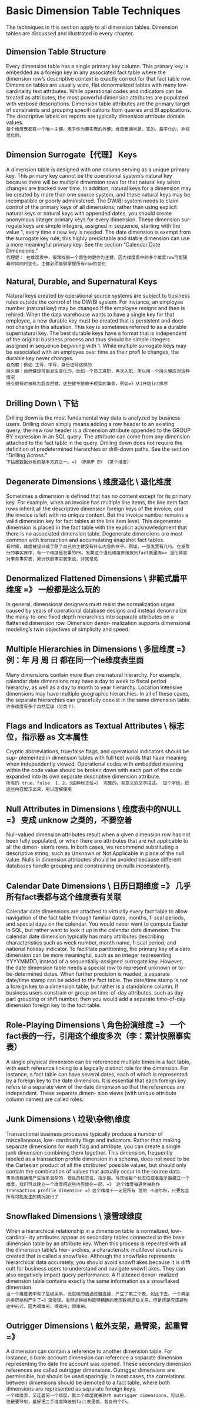 # Basic Dimension Table Techniques

The techniques in this section apply to all dimension tables. Dimension tables are
discussed and illustrated in every chapter.

## Dimension Table Structure

Every dimension table has a single primary key column. This primary key is embedded
as a foreign key in any associated fact table where the dimension row’s descriptive
context is exactly correct for that fact table row. Dimension tables are usually wide, flat
denormalized tables with many low-cardinality text attributes. While operational codes
and indicators can be treated as attributes, the most powerful dimension attributes
are populated with verbose descriptions. Dimension table attributes are the primary
target of constraints and grouping specifi cations from queries and BI applications. The
descriptive labels on reports are typically dimension attribute domain values.\
`每个维度表都有一个唯一主健。用于作为事实表的外健。维度表通常是，宽的，扁平化的，非规范化的。`

## Dimension Surrogate【代理】 Keys

A dimension table is designed with one column serving as a unique primary key.
This primary key cannot be the operational system’s natural key because there will
be multiple dimension rows for that natural key when changes are tracked over time.
In addition, natural keys for a dimension may be created by more than one source
system, and these natural keys may be incompatible or poorly administered. The
DW/BI system needs to claim control of the primary keys of all dimensions; rather
than using explicit natural keys or natural keys with appended dates, you should
create anonymous integer primary keys for every dimension. These dimension sur-
rogate keys are simple integers, assigned in sequence, starting with the value 1,
every time a new key is needed. The date dimension is exempt from the surrogate
key rule; this highly predictable and stable dimension can use a more meaningful
primary key. See the section “Calendar Date Dimensions.”\
`代理健： 在维度表中，很难找到一个原生的健作为主健，因为维度表中的多个维度row可能随着时间同时变化。主健必须能够掌握所有row的变化`

## Natural, Durable, and Supernatural Keys

Natural keys created by operational source systems are subject to business rules outside
the control of the DW/BI system. For instance, an employee number (natural key) may 
be changed if the employee resigns and then is rehired. When the data warehouse
wants to have a single key for that employee, a new durable key must be created that is
persistent and does not change in this situation. This key is sometimes referred to as
a durable supernatural key. The best durable keys have a format that is independent of
the original business process and thus should be simple integers assigned in sequence
beginning with 1. While multiple surrogate keys may be associated with an employee
over time as their profi le changes, the durable key never changes.\
`自然健：例如 工号，学号，身份证号这样的`\
`持久健：自然健是可能发生变化的，比如一个员工离职，再次入职，所以用一个持久健应对这种情况`\
`持久健有时被称为超自然健。这些健不依赖于现实的事务，例如=》从1开始int排序`

## Drilling Down \ 下钻

Drilling down is the most fundamental way data is analyzed by business users. Drilling
down simply means adding a row header to an existing query; the new row header
is a dimension attribute appended to the GROUP BY expression in an SQL query. The
attribute can come from any dimension attached to the fact table in the query. Drilling
down does not require the definition of predetermined hierarchies or drill-down paths.
See the section “Drilling Across.”\
`下钻是数据分析的基本方式之一。=》 GROUP BY （某个维度）`

## Degenerate Dimensions \ 维度退化 \ 退化维度

Sometimes a dimension is defined that has no content except for its primary key.
For example, when an invoice has multiple line items, the line item fact rows inherit
all the descriptive dimension foreign keys of the invoice, and the invoice is left with
no unique content. But the invoice number remains a valid dimension key for fact
tables at the line item level. This degenerate dimension is placed in the fact table with
the explicit acknowledgment that there is no associated dimension table. Degenerate
dimensions are most common with transaction and accumulating snapshot fact tables.\
`有时候，维度被设计成了除了自己的主健没有什么内容的样子。例如，一张发票有几行。在发票行的事实表中，有一个维度是发票的PK。发票这个退化维度直接放到fact表里面=> 退化维度对事务事实表，累计快照事实表来说，非常常见`

## Denormalized Flattened Dimensions \ 非範式扁平维度 =》 一般都是这么玩的

In general, dimensional designers must resist the normalization urges caused by years
of operational database designs and instead denormalize the many-to-one fixed depth
hierarchies into separate attributes on a flattened dimension row. Dimension denor-
malization supports dimensional modeling’s twin objectives of simplicity and speed.

## Multiple Hierarchies in Dimensions \ 多层维度 =》 例：年 月 周 日 都在同一个ie维度表里面

Many dimensions contain more than one natural hierarchy. For example, calendar
date dimensions may have a day to week to fiscal period hierarchy, as well as a
day to month to year hierarchy. Location intensive dimensions may have multiple
geographic hierarchies. In all of these cases, the separate hierarchies can gracefully
coexist in the same dimension table.\
`许多维度有多个自然层级（分类？），`

## Flags and Indicators as Textual Attributes \ 标志位，指示器 as 文本属性

Cryptic abbreviations, true/false flags, and operational indicators should be sup-
plemented in dimension tables with full text words that have meaning when
independently viewed. Operational codes with embedded meaning within the
code value should be broken down with each part of the code expanded into its
own separate descriptive dimension attribute.\
`所有的 true，false  1，2，3这种标志位=》 完整的，有意义的文字描述。 加个字段，把这些内容展示出来，用以理解使用`

## Null Attributes in Dimensions \  维度表中的NULL =》 变成 unknow 之类的，不要空着

Null-valued dimension attributes result when a given dimension row has not been
fully populated, or when there are attributes that are not applicable to all the dimen-
sion’s rows. In both cases, we recommend substituting a descriptive string, such as
Unknown or Not Applicable in place of the null value. Nulls in dimension attributes
should be avoided because different databases handle grouping and constraining
on nulls inconsistently.

## Calendar Date Dimensions \ 日历日期维度 =》 几乎所有fact表都与这个维度表有关联

Calendar date dimensions are attached to virtually every fact table to allow navigation
of the fact table through familiar dates, months, fi scal periods, and special days on
the calendar. You would never want to compute Easter in SQL, but rather want to
look it up in the calendar date dimension. The calendar date dimension typically
has many attributes describing characteristics such as week number, month name,
fi scal period, and national holiday indicator. To facilitate partitioning, the primary
key of a date dimension can be more meaningful, such as an integer representing
YYYYMMDD, instead of a sequentially-assigned surrogate key. However, the date
dimension table needs a special row to represent unknown or to-be-determined
dates. When further precision is needed, a separate date/time stamp can be added
to the fact table. The date/time stamp is not a foreign key to a dimension table, but
rather is a standalone column. If business users constrain or group on time-of-day
attributes, such as day part grouping or shift number, then you would add a separate
time-of-day dimension foreign key to the fact table.

## Role-Playing Dimensions \ 角色扮演维度 =》 一个fact表的一行，引用这个维度多次（李：累计快照事实表）

A single physical dimension can be referenced multiple times in a fact table, with
each reference linking to a logically distinct role for the dimension. For instance, a
fact table can have several dates, each of which is represented by a foreign key to the
date dimension. It is essential that each foreign key refers to a separate view of
the date dimension so that the references are independent. These separate dimen-
sion views (with unique attribute column names) are called roles.

## Junk Dimensions \ 垃圾\杂物\维度

Transactional business processes typically produce a number of miscellaneous, low-
cardinality flags and indicators. Rather than making separate dimensions for each
flag and attribute, you can create a single junk dimension combining them together.
This dimension, frequently labeled as a transaction profile dimension in a schema,
does not need to be the Cartesian product of all the attributes’ possible values, but
should only contain the combination of values that actually occur in the source data.\
`事务流程通常产生很多混杂的，散乱的标志位，指示器。与其给每个标志位或者指示器建立一个维度，我们可以建立一个维度把这些内容放在一起。=》 这个维度被通常被称作 transaction profile dimension =》这个维度不一定是所有 值的 卡迪尔积，只要包含所有可能发生的情况就行了`

## Snowflaked Dimensions \ 滚雪球维度

When a hierarchical relationship in a dimension table is normalized, low-cardinal-
ity attributes appear as secondary tables connected to the base dimension table by
an attribute key. When this process is repeated with all the dimension table’s hier-
archies, a characteristic multilevel structure is created that is called a snowflake.
Although the snowflake represents hierarchical data accurately, you should avoid
snowfl akes because it is diffi cult for business users to understand and navigate
snowfl akes. They can also negatively impact query performance. A fl attened denor-
malized dimension table contains exactly the same information as a snowflaked
dimension.\
`当一个维度表中有了层级关系，低层级的值通过健连接，产生了第二个表，如此下去。一个典型的多层结构产生了=》滚雪球。虽然这种结构能够精确的表示数据层级关系，但是还是应该避免这中形式，因为很难用，很难用，很难用。`

## Outrigger Dimensions \ 舷外支架，悬臂梁，起重臂 =》 
 
A dimension can contain a reference to another dimension table. For instance, a
bank account dimension can reference a separate dimension representing the date
the account was opened. These secondary dimension references are called outrigger
dimensions. Outrigger dimensions are permissible, but should be used sparingly. In
most cases, the correlations between dimensions should be demoted to a fact table,
where both dimensions are represented as separate foreign keys.\
`一个维度表，又连着另一个维度，第二个维度就被称作 outrigger dimensions。可以用，但是要节制，最好把二手维度降级到fact表里面，各自用个fk。`